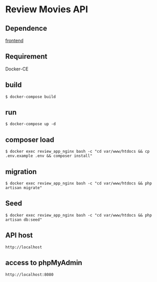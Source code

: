 # Review Movies API
## Dependence
[frontend](https://github.com/minhld99/React_Movie_Review)

## Requirement
Docker-CE 

## build
```
$ docker-compose build
```

## run
```
$ docker-compose up -d
```
## composer load 
```
$ docker exec review_app_nginx bash -c "cd var/www/htdocs && cp .env.example .env && composer install"
```

## migration
```
$ docker exec review_app_nginx bash -c "cd var/www/htdocs && php artisan migrate"
```
## Seed
```
$ docker exec review_app_nginx bash -c "cd var/www/htdocs && php artisan db:seed"
```

## API host
```
http://localhost
```

## access to phpMyAdmin
```
http://localhost:8080
```
